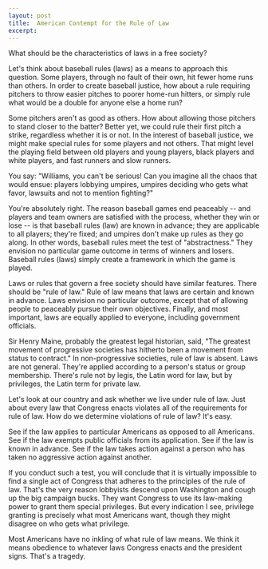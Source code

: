 ```yaml
---
layout: post
title:  American Contempt for the Rule of Law
excerpt:
---
```












What should be the characteristics of laws in a free society?


Let's think about baseball rules (laws) as a means to approach this question. Some players, through no fault of their own, hit fewer home runs than others. In order to create baseball justice, how about a rule requiring pitchers to throw easier pitches to poorer home-run hitters, or simply rule what would be a double for anyone else a home run?


Some pitchers aren't as good as others. How about allowing those pitchers to stand closer to the batter? Better yet, we could rule their first pitch a strike, regardless whether it is or not. In the interest of baseball justice, we might make special rules for some players and not others. That might level the playing field between old players and young players, black players and white players, and fast runners and slow runners.


You say: "Williams, you can't be serious! Can you imagine all the chaos that would ensue: players lobbying umpires, umpires deciding who gets what favor, lawsuits and not to mention fighting?"


You're absolutely right. The reason baseball games end peaceably -- and players and team owners are satisfied with the process, whether they win or lose -- is that baseball rules (law) are known in advance; they are applicable to all players; they're fixed; and umpires don't make up rules as they go along. In other words, baseball rules meet the test of "abstractness." They envision no particular game outcome in terms of winners and losers. Baseball rules (laws) simply create a framework in which the game is played.


Laws or rules that govern a free society should have similar features. There should be "rule of law." Rule of law means that laws are certain and known in advance. Laws envision no particular outcome, except that of allowing people to peaceably pursue their own objectives. Finally, and most important, laws are equally applied to everyone, including government officials.


Sir Henry Maine, probably the greatest legal historian, said, "The greatest movement of progressive societies has hitherto been a movement from status to contract." In non-progressive societies, rule of law is absent. Laws are not general. They're applied according to a person's status or group membership. There's rule not by legis, the Latin word for law, but by privileges, the Latin term for private law.


Let's look at our country and ask whether we live under rule of law. Just about every law that Congress enacts violates all of the requirements for rule of law. How do we determine violations of rule of law? It's easy.


See if the law applies to particular Americans as opposed to all Americans. See if the law exempts public officials from its application. See if the law is known in advance. See if the law takes action against a person who has taken no aggressive action against another.


If you conduct such a test, you will conclude that it is virtually impossible to find a single act of Congress that adheres to the principles of the rule of law. That's the very reason lobbyists descend upon Washington and cough up the big campaign bucks. They want Congress to use its law-making power to grant them special privileges. But every indication I see, privilege granting is precisely what most Americans want, though they might disagree on who gets what privilege.


Most Americans have no inkling of what rule of law means. We think it means obedience to whatever laws Congress enacts and the president signs. That's a tragedy.


